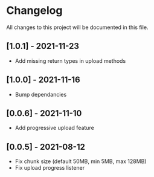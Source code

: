 # Changelog
All changes to this project will be documented in this file.

## [1.0.1] - 2021-11-23
- Add missing return types in upload methods
  
## [1.0.0] - 2021-11-16
- Bump dependancies
  
## [0.0.6] - 2021-11-10
- Add progressive upload feature

## [0.0.5] - 2021-08-12
- Fix chunk size (default 50MB, min 5MB, max 128MB)
- Fix upload progress listener
